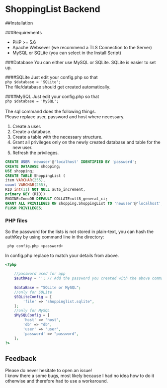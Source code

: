 # ShoppingList Backend

##Installation

###Requirements
* PHP >= 5.6
* Apache Websever (we recommend a TLS Connection to the Server)
* MySQL or SQLite (you can select in the Install Script)

###Database
You can either use MySQL or SQLite. SQLite is easier to set up.

####SQLite
Just edit your config.php so that<br>
```php $database = 'SQLite'; ```<br>
The file/database should get created automatically.<br>

####MySQL
Just edit your config.php so that<br>
```php $database = 'MySQL'; ```<br><br>
The sql command does the following things.<br>
Please replace user, password and host where necessary.<br>
1. Create a user.<br>
2. Create a database.<br>
3. Create a table with the necessary structure.<br>
4. Grant all privileges only on the newly created database and table for the new user.<br>
5. Refresh the privileges.<br>

```SQL
CREATE USER 'newuser'@'localhost' IDENTIFIED BY 'password';
CREATE DATABASE shopping;
USE shopping;
CREATE TABLE ShoppingList (
item VARCHAR(255),
count VARCHAR(255),
RID int(11) NOT NULL auto_increment,
primary KEY (RID))
ENGINE=InnoDB DEFAULT COLLATE=utf8_general_ci;
GRANT ALL PRIVILEGES ON shopping.ShoppingList TO 'newuser'@'localhost';
FLUSH PRIVILEGES;
```

### PHP files
So the password for the lists is not stored in plain-text, you can hash the authKey by using command line in the directory:
```bash
 php config.php <password> 
```
In config.php replace to match your details from above.<br>
```php
<?php
    
    //password used for app
	$authKey = ''; // Add the password you created with the above command
	
	$dataBase = "SQLite or MySQL";
	//only for SQLite
	$SQLiteConfig = [
        'file' => "shoppinglist.sqlite",
	];
	//only for MySQL
	$MySQLConfig = [
        'host' => "host",
        'db' => "db",
        'user' => "user",
        'password' => "password",
    ];
?>
```

## Feedback
Please do never hesitate to open an issue!<br>
I know there a some bugs, most likely because I had no idea how to do it otherwise and therefore had to use a workaround.
